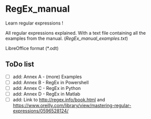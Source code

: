 # RegEx_manual
Learn regular expressions !

All regular expressions explained. 
With a text file containing all the examples from the manual. (*RegEx_manual_examples.txt*)

LibreOffice format (*.odt)

## ToDo list
- [ ] add: Annex A - (more) Examples
- [ ] add: Annex B - RegEx in Powershell
- [ ] add: Annex C - RegEx in Python
- [ ] add: Annex D - RegEx in Matlab
- [ ] add: Link to http://regex.info/book.html and https://www.oreilly.com/library/view/mastering-regular-expressions/0596528124/
